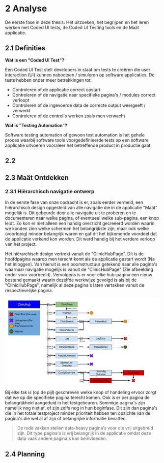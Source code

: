 # 2 Analyse

De eerste fase in deze thesis: Het uitzoeken, het begrijpen en het leren werken met Coded UI tests, de Coded UI Testing tools en de Maät applicatie. 

## 2.1 Definities

**Wat is een "Coded UI Test"?**

Een Coded UI Test stelt developers in staat om tests te creëren die user interaction (UI) kunnen nabootsen / simuleren op software applicaties. De tests hebben onder meer betrekkingen tot:

* Controleren of de applicatie correct opstart
* Controleren of de navigatie naar specifieke pagina's / modules correct verloopt
* Controleren of de ingevoerde data de correcte output weergeeft / verwerkt
* Controleren of de control's werken zoals men verwacht

**Wat is "Testing Automation"?**

Software testing automation of gewoon test automation is het gehele proces waarbij software tools voorgedefinieerde tests op een software applicatie uitvoeren vooraleer het betreffende product in productie gaat.

## 2.2 



## 2.3 Maät Ontdekken

### 2.3.1 Hiërarchisch navigatie ontwerp

In de eerste fase van onze opdracht is er, zoals eerder vermeld, een hiërarchisch design opgesteld van alle navigatie die in de applicatie "Maät" mogelijk is. Dit gebeurde door alle navigatie uit te proberen en te documenteren naar welke pagina, of eventueel welke sub-pagina, een knop leidt. Zo kon er niet alleen een handig overzicht gecreëerd worden waarin we konden zien welke schermen het belangrijkste zijn, maar ook welke (voorlopig) minder belangrijk waren en gaf dit het bijkomende voordeel dat de applicatie verkend kon worden. Dit werd handig bij het verdere verloop van het project.

Het hiërarchisch design vertrekt vanuit de "ClinicHubPage". Dit is de hoofdpagina waarop men terecht komt als de applicatie gestart wordt (Na het inloggen). Van hieruit is een boomstructuur getekend naar alle pagina's waarnaar navigatie mogelijk is vanuit de "ClinicHubPage" (Zie afbeelding onder voor voorbeeld). Vervolgens is er voor elke hub-pagina een nieuw bestand gemaakt waarin dezelfde werkwijze gevolgd is als bij de "ClinicHubPage", namelijk al deze pagina's laten vertakken vanuit de respectievelijke pagina. 

![Voorbeeld: boomstructuur van "ClinicHubPage"](/OverigeDocumenten/Afbeeldingen/ClinicHub.jpg)

Bij elke tak is (op de pijl) geschreven welke knop of handeling ervoor zorgt dat we op die specifieke pagina terecht komen. Ook is er per pagina de belangrijkheid aangeduid in het testgebeuren. Sommige pagina's zijn namelijk nog niet af, of zijn zelfs nog in hun beginfase. Dit zijn dan pagina's die in het totale testproject minder prioriteit hebben ten opzichte van de pagina's die wel al af zijn of belangrijke informatie bevatten.

>De rode vakken stellen data-heavy pagina's voor die vrij uitgebreid zijn. Dit type pagina's is vrij belangrijk in de applicatie omdat deze data vaak andere pagina's kan beïnvloeden.

## 2.4 Planning

